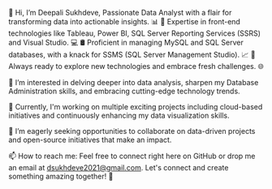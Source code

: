 👋 Hi, I’m Deepali Sukhdeve, 
Passionate Data Analyst with a flair for transforming data into actionable insights. 📊
🚀 Expertise in front-end technologies like Tableau, Power BI, SQL Server Reporting Services (SSRS) and Visual Studio. 💻
🛢️ Proficient in managing MySQL and SQL Server databases, with a knack for SSMS (SQL Server Management Studio). 📈
🌟 Always ready to explore new technologies and embrace fresh challenges. 🌐

👀 I’m interested in delving deeper into data analysis, sharpen my Database Administration skills, and embracing cutting-edge technology trends.

🌱 Currently, I'm working on multiple exciting projects including cloud-based initiatives and continuously enhancing my data visualization skills.

💞️ I’m eagerly seeking opportunities to collaborate on data-driven projects and open-source initiatives that make an impact.

📫 How to reach me: Feel free to connect right here on GitHub or drop me an email at dsukhdeve2021@gmail.com. Let's connect and create something amazing together! 🚀


<!--- 
DeepaliSukhdeve/DeepaliSukhdeve is a ✨ special ✨ repository because its `README.md` (this file) appears on your GitHub profile.
You can click the Preview link to take a look at your changes.
--->
